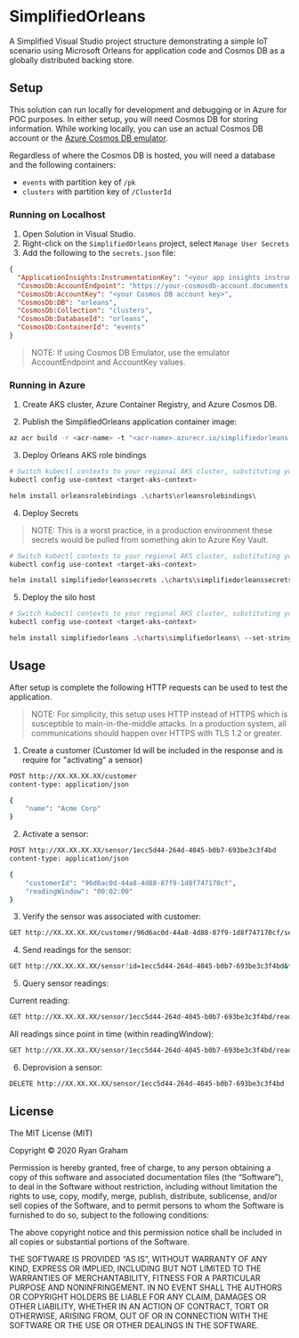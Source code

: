 # SimplifiedOrleans

A Simplified Visual Studio project structure demonstrating a simple IoT scenario using Microsoft Orleans for application code and Cosmos DB as a globally distributed backing store.

## Setup

This solution can run locally for development and debugging or in Azure for POC purposes. In either setup, you will need Cosmos DB for storing information. While working locally, you can use an actual Cosmos DB account or the [Azure Cosmos DB emulator](https://docs.microsoft.com/en-us/azure/cosmos-db/local-emulator?tabs=ssl-netstd21).

Regardless of where the Cosmos DB is hosted, you will need a database and the following containers:
- `events` with partition key of `/pk`
- `clusters` with partition key of `/ClusterId`


### Running on Localhost

1. Open Solution in Visual Studio.
2. Right-click on the `SimplifiedOrleans` project, select `Manage User Secrets`
3. Add the following to the `secrets.json` file:
```json
{
  "ApplicationInsights:InstrumentationKey": "<your app insights instrumentation key>",
  "CosmosDb:AccountEndpoint": "https://your-cosmosdb-account.documents.azure.com:443/",
  "CosmosDb:AccountKey": "<your Cosmos DB account key>",
  "CosmosDb:DB": "orleans",
  "CosmosDb:Collection": "clusters",
  "CosmosDb:DatabaseId": "orleans",
  "CosmosDb:ContainerId": "events"
}
```

> NOTE: If using Cosmos DB Emulator, use the emulator AccountEndpoint and AccountKey values.

### Running in Azure

1. Create AKS cluster, Azure Container Registry, and Azure Cosmos DB.

2. Publish the SimplifiedOrleans application container image:
```sh
az acr build -r <acr-name> -t "<acr-name>.azurecr.io/simplifiedorleans:{{.Run.ID}}" -f .\src\SimplifiedOrleans\Dockerfile .\src
```

3. Deploy Orleans AKS role bindings

```sh
# Switch kubectl contexts to your regional AKS cluster, substituting your actual values for name, env, and region
kubectl config use-context <target-aks-context>

helm install orleansrolebindings .\charts\orleansrolebindings\
```

4. Deploy Secrets
> NOTE: This is a worst practice, in a production environment these secrets would be pulled from something akin to Azure Key Vault.

```sh
# Switch kubectl contexts to your regional AKS cluster, substituting your actual values for name, env, and region
kubectl config use-context <target-aks-context>

helm install simplifiedorleanssecrets .\charts\simplifiedorleanssecrets\ --set-string appInsightsInstrumentationKey=<appInsightsInstrumentationKey>,cosmosDbAccountEndpoint=<https://accountname.documents.azure.com:443/>,cosmosDbAccountKey=<cosmosDbAccountKey>,cosmosDbDatabaseId=<cosmosDbDatabaseId>,cosmosDbClusteringContainerId=<cosmosDbClusteringContainerId>,cosmosDbEventsContainerId=<cosmosDbEventsContainerId>
```

5. Deploy the silo host

```sh
# Switch kubectl contexts to your regional AKS cluster, substituting your actual values for name, env, and region
kubectl config use-context <target-aks-context>

helm install simplifiedorleans .\charts\simplifiedorleans\ --set-string orleans.clusterId=<region>,image.repository=<acr-name.azurecr.io/simplifiedorleans>,image.tag=<image tag>
```
## Usage

After setup is complete the following HTTP requests can be used to test the application.
> NOTE: For simplicity, this setup uses HTTP instead of HTTPS which is susceptible to main-in-the-middle attacks. In a production system, all communications should happen over HTTPS with TLS 1.2 or greater.

1. Create a customer (Customer Id will be included in the response and is require for "activating" a sensor)

```sh
POST http://XX.XX.XX.XX/customer
content-type: application/json

{
    "name": "Acme Corp"
}
```

2. Activate a sensor:

```sh
POST http://XX.XX.XX.XX/sensor/1ecc5d44-264d-4045-b0b7-693be3c3f4bd
content-type: application/json

{
    "customerId": "96d6ac0d-44a8-4d88-87f9-1d8f747170cf",
    "readingWindow": "00:02:00"
}
```

3. Verify the sensor was associated with customer:

```sh
GET http://XX.XX.XX.XX/customer/96d6ac0d-44a8-4d88-87f9-1d8f747170cf/sensors
```

4. Send readings for the sensor:

```sh
GET http://XX.XX.XX.XX/sensor?id=1ecc5d44-264d-4045-b0b7-693be3c3f4bd&ts=1622137307&type=A&scanType=Enter&value=102
```

5. Query sensor readings:

Current reading:
```sh
GET http://XX.XX.XX.XX/sensor/1ecc5d44-264d-4045-b0b7-693be3c3f4bd/readings/current
```

All readings since point in time (within readingWindow):
```sh
GET http://XX.XX.XX.XX/sensor/1ecc5d44-264d-4045-b0b7-693be3c3f4bd/readings/1622137100
```
6. Deprovision a sensor:

```sh
DELETE http://XX.XX.XX.XX/sensor/1ecc5d44-264d-4045-b0b7-693be3c3f4bd
```

## License

The MIT License (MIT)

Copyright © 2020 Ryan Graham

Permission is hereby granted, free of charge, to any person obtaining a copy of this software and associated documentation files (the “Software”), to deal in the Software without restriction, including without limitation the rights to use, copy, modify, merge, publish, distribute, sublicense, and/or sell copies of the Software, and to permit persons to whom the Software is furnished to do so, subject to the following conditions:

The above copyright notice and this permission notice shall be included in all copies or substantial portions of the Software.

THE SOFTWARE IS PROVIDED “AS IS”, WITHOUT WARRANTY OF ANY KIND, EXPRESS OR IMPLIED, INCLUDING BUT NOT LIMITED TO THE WARRANTIES OF MERCHANTABILITY, FITNESS FOR A PARTICULAR PURPOSE AND NONINFRINGEMENT. IN NO EVENT SHALL THE AUTHORS OR COPYRIGHT HOLDERS BE LIABLE FOR ANY CLAIM, DAMAGES OR OTHER LIABILITY, WHETHER IN AN ACTION OF CONTRACT, TORT OR OTHERWISE, ARISING FROM, OUT OF OR IN CONNECTION WITH THE SOFTWARE OR THE USE OR OTHER DEALINGS IN THE SOFTWARE.